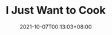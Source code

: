 ---
title: "I Just Want to Cook"
ogTitle: "I Just Want to Cook | Hui En \"Willake\" Lin"
ogDescription: "I Just Want to Cook is the game I made In my first Unity class in university. 
            Restricting by teacher, this game was designed to be a local multiple player game. 
            The game mechanic was designed by myself, inspiring from the conventional game, hide-and-seek. 
            There are two characters, the hunter and the rabbit. 
            The objective of hunter is to catch the rabbit, and the goal of rabbit is to find ingredients for cooking."
date: 2021-10-07T00:13:03+08:00
draft: true
preview: "/images/projects/i-just-want-to-cook/intro_preview.jpg"
projecttype: "Side"
teamsize: 1
toolsused: ["Unity", "C#"]
role: "Gameplay Programmer"
type: "page"
layout: "projects/i-just-want-to-cook"
order: 5
---
